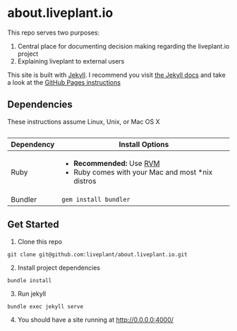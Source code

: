 # about.liveplant.io

This repo serves two purposes: 

1. Central place for documenting decision making regarding the liveplant.io
   project
2. Explaining liveplant to external users

This site is built with [Jekyll][]. I recommend you visit [the Jekyll docs][]
and take a look at the [GitHub Pages instructions][]

## Dependencies

These instructions assume Linux, Unix, or Mac OS X

<table class="table">
  <caption></caption>
  <thead>
    <tr>
      <th>Dependency</th>
      <th>Install Options</th>
    </tr>
  </thead>
  <tbody>
    <tr>
      <td>Ruby</td>
      <td>
        <ul>
          <li><strong>Recommended:</strong> Use <a href="https://rvm.io">RVM</a></li>
          <li>Ruby comes with your Mac and most *nix distros</li>
        </ul>
      </td>
    </tr>
    <tr>
      <td>Bundler</td>
      <td><code>gem install bundler</code></td>
      </tr>
  </tbody>
</table>

## Get Started

1. Clone this repo
```
git clone git@github.com:liveplant/about.liveplant.io.git
```
2. Install project dependencies
```
bundle install
```
3. Run jekyll
```
bundle exec jekyll serve
```
4. You should have a site running at http://0.0.0.0:4000/

[Jekyll]: http://jekyllrb.com/
[the Jekyll docs]: http://jekyllrb.com/docs/home/
[GitHub Pages instructions]: https://help.github.com/articles/using-jekyll-with-pages/
